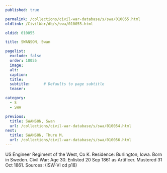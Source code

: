 ```yaml
---
published: true

permalink: /collections/civil-war-database/s/swa/010055.html
oldlink: /CivilWar/db/s/swa/010055.html

oldid: 010055

title: SWANSON, Swan

pagelist:
  exclude: false
  order: 10055
  image: 
  alt:
  caption:
  title:
  subtitle:      # Defaults to page subtitle
  teaser:

category: 
  - S 
  - SWA

previous:
  title: SWANSON, Swan
  url: /collections/civil-war-database/s/swa/010054.html  
next:
  title: SWANSON, Thure M.
  url: /collections/civil-war-database/s/swa/010056.html   
---
```

US Engineer Regiment of the West, Co K. Residence: Burlington, Iowa. Born in Sweden. Civil War: Age 30. Enlisted 20 Sep 1861 as Artificer. Mustered 31 Oct 1861. Sources: (ISW-VI cd p18)